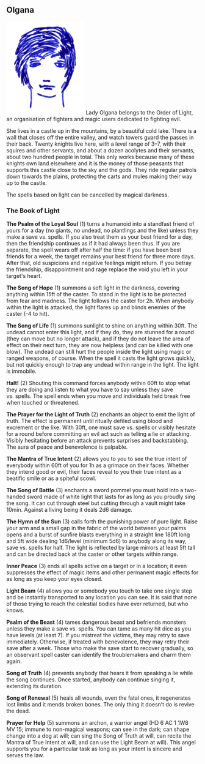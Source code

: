 ## Olgana

![Olgana](Olgana.png)
Lady Olgana belongs to the Order of Light, an organisation of fighters
and magic users dedicated to fighting evil.

She lives in a castle up in the mountains, by a beautiful cold lake.
There is a wall that closes off the entire valley, and watch towers
guard the passes in their back. Twenty knights live here, with a level
range of 3–7, with their squires and other servants, and about a dozen
acolytes and their servants, about two hundred people in total. This
only works because many of these knights own land elsewhere and it is
the money of those peasants that supports this castle close to the sky
and the gods. They ride regular patrols down towards the plains,
protecting the carts and mules making their way up to the castle.

The spells based on light can be cancelled by magical darkness.

### The Book of Light

**The Psalm of the Loyal Soul** (1) turns a humanoid into a standfast
friend of yours for a day (no giants, no undead, no plantlings and the
like) unless they make a save vs. spells. If you also treat them as
your best friend for a day, then the friendship continues as if it had
always been thus. If you are separate, the spell wears off after half
the time: if you have been best friends for a week, the target remains
your best friend for three more days. After that, old suspicions and
negative feelings might return. If you betray the friendship,
disappointment and rage replace the void you left in your target's
heart.

**The Song of Hope** (1) summons a soft light in the darkness,
covering anything within 15ft of the caster. To stand in the light is
to be protected from fear and madness. The light follows the caster
for 2h. When anybody within the light is attacked, the light flares up
and blinds enemies of the caster (-4 to hit).

**The Song of Life** (1) summons sunlight to shine on anything within
30ft. The undead cannot enter this light, and if they do, they are
stunned for a round (they can move but no longer attack), and if they
do not leave the area of effect on their next turn, they are now
helpless (and can be killed with one blow). The undead can still hurt
the people inside the light using magic or ranged weapons, of course.
When the spell it casts the light grows quickly, but not quickly enough
to trap any undead within range in the light. The light is immobile.

**Halt!** (2) Shouting this command forces anybody within 60ft to stop
what they are doing and listen to what you have to say unless they
save vs. spells. The spell ends when you move and individuals held
break free when touched or threatened.

**The Prayer for the Light of Truth** (2) enchants an object to emit
the light of truth. The effect is permanent until ritually defiled
using blood and excrement or the like. With 30ft, one must save
vs. spells or visibly hesitate for a round before committing an evil
act such as telling a lie or attacking. Visibly hesitating before an
attack prevents surprises and backstabbing. The aura of peace and
benevolence is palpable.

**The Mantra of True Intent** (2) allows you to you to see the true
intent of everybody within 60ft of you for 1h as a grimace on their
faces. Whether they intend good or evil, their faces reveal to you
their true intent as a beatific smile or as a spiteful scowl.

**The Song of Battle** (3) enchants a sword pommel you must hold into
a two-handed sword made of white light that lasts for as long as you
proudly sing the song. It can cut through steel but cutting through a
vault might take 10min. Against a living being it deals 2d6 damage.

**The Hymn of the Sun** (3) calls forth the punishing power of pure
light. Raise your arm and a small gap in the fabric of the world
between your palms opens and a burst of sunfire blasts everything in a
straight line 180ft long and 5ft wide dealing 1d6/level (minimum 5d6)
to anybody along its way, save vs. spells for half. The light is
reflected by large mirrors at least 5ft tall and can be directed back
at the caster or other targets within range.

**Inner Peace** (3) ends all spells active on a target or in a
location; it even suppresses the effect of magic items and other
permanent magic effects for as long as you keep your eyes closed.

**Light Beam** (4) allows you or somebody you touch to take one single
step and be instantly transported to any location you can see. It is
said that none of those trying to reach the celestial bodies have ever
returned, but who knows.

**Psalm of the Beast** (4) tames dangerous beast and befriends
monsters unless they make a save vs. spells. You can tame as many hit
dice as you have levels (at least 7). If you mistreat the victims,
they may retry to save immediately. Otherwise, if treated with
benevolence, they may retry their save after a week. Those who make
the save start to recover gradually, so an observant spell caster can
identify the troublemakers and charm them again.

**Song of Truth** (4) prevents anybody that hears it from speaking a
lie while the song continues. Once started, anybody can continue
singing it, extending its duration.

**Song of Renewal** (5) heals all wounds, even the fatal ones, it
regenerates lost limbs and it mends broken bones. The only thing it
doesn’t do is revive the dead.

**Prayer for Help** (5) summons an archon, a warrior angel (HD 6 AC 1
1W8 MV 15; immune to non-magical weapons; can see in the dark; can
shape change into a dog at will; can sing the Song of Truth at will,
can recite the Mantra of True Intent at will, and can use the Light
Beam at will). This angel supports you for a particular task as long
as your intent is sincere and serves the law.
